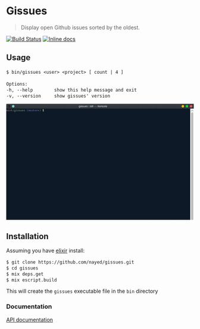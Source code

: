 # Gissues

> Display open Github issues sorted by the oldest.

[![Build Status](https://travis-ci.org/nayed/gissues.svg?branch=master)](https://travis-ci.org/nayed/gissues)
[![Inline docs](http://inch-ci.org/github/nayed/gissues.svg?branch=master)](http://inch-ci.org/github/nayed/gissues)

## Usage
```console
$ bin/gissues <user> <project> [ count | 4 ]

Options:
-h, --help        show this help message and exit
-v, --version     show gissues' version
```

![](demo.gif)

## Installation
Assuming you have [elixir](http://elixir-lang.org) install:
```console
$ git clone https://github.com/nayed/gissues.git
$ cd gissues
$ mix deps.get
$ mix escript.build
```

This will create the `gissues` executable file in the `bin` directory

### Documentation
[API documentation](https://nayed.github.io/gissues/doc/api-reference.html)
